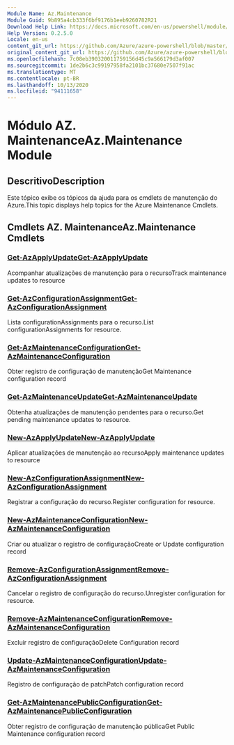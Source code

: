 ```yaml
---
Module Name: Az.Maintenance
Module Guid: 9b895a4cb333f6bf9176b1eeb9260782R21
Download Help Link: https://docs.microsoft.com/en-us/powershell/module/az.maintenance
Help Version: 0.2.5.0
Locale: en-us
content_git_url: https://github.com/Azure/azure-powershell/blob/master/src/Maintenance/Maintenance/help/Az.Maintenance.md
original_content_git_url: https://github.com/Azure/azure-powershell/blob/master/src/Maintenance/Maintenance/help/Az.Maintenance.md
ms.openlocfilehash: 7c08eb390320011759156d45c9a566179d3af007
ms.sourcegitcommit: 1de2b6c3c99197958fa2101bc37680e7507f91ac
ms.translationtype: MT
ms.contentlocale: pt-BR
ms.lasthandoff: 10/13/2020
ms.locfileid: "94111658"
---
```

# <span data-ttu-id="67253-101">Módulo AZ. Maintenance</span><span class="sxs-lookup"><span data-stu-id="67253-101">Az.Maintenance Module</span></span>
## <span data-ttu-id="67253-102">Descritivo</span><span class="sxs-lookup"><span data-stu-id="67253-102">Description</span></span>
<span data-ttu-id="67253-103">Este tópico exibe os tópicos da ajuda para os cmdlets de manutenção do Azure.</span><span class="sxs-lookup"><span data-stu-id="67253-103">This topic displays help topics for the Azure Maintenance Cmdlets.</span></span>

## <span data-ttu-id="67253-104">Cmdlets AZ. Maintenance</span><span class="sxs-lookup"><span data-stu-id="67253-104">Az.Maintenance Cmdlets</span></span>
### [<span data-ttu-id="67253-105">Get-AzApplyUpdate</span><span class="sxs-lookup"><span data-stu-id="67253-105">Get-AzApplyUpdate</span></span>](Get-AzApplyUpdate.md)
<span data-ttu-id="67253-106">Acompanhar atualizações de manutenção para o recurso</span><span class="sxs-lookup"><span data-stu-id="67253-106">Track maintenance updates to resource</span></span>

### [<span data-ttu-id="67253-107">Get-AzConfigurationAssignment</span><span class="sxs-lookup"><span data-stu-id="67253-107">Get-AzConfigurationAssignment</span></span>](Get-AzConfigurationAssignment.md)
<span data-ttu-id="67253-108">Lista configurationAssignments para o recurso.</span><span class="sxs-lookup"><span data-stu-id="67253-108">List configurationAssignments for resource.</span></span>

### [<span data-ttu-id="67253-109">Get-AzMaintenanceConfiguration</span><span class="sxs-lookup"><span data-stu-id="67253-109">Get-AzMaintenanceConfiguration</span></span>](Get-AzMaintenanceConfiguration.md)
<span data-ttu-id="67253-110">Obter registro de configuração de manutenção</span><span class="sxs-lookup"><span data-stu-id="67253-110">Get Maintenance configuration record</span></span>

### [<span data-ttu-id="67253-111">Get-AzMaintenanceUpdate</span><span class="sxs-lookup"><span data-stu-id="67253-111">Get-AzMaintenanceUpdate</span></span>](Get-AzMaintenanceUpdate.md)
<span data-ttu-id="67253-112">Obtenha atualizações de manutenção pendentes para o recurso.</span><span class="sxs-lookup"><span data-stu-id="67253-112">Get pending maintenance updates to resource.</span></span>

### [<span data-ttu-id="67253-113">New-AzApplyUpdate</span><span class="sxs-lookup"><span data-stu-id="67253-113">New-AzApplyUpdate</span></span>](New-AzApplyUpdate.md)
<span data-ttu-id="67253-114">Aplicar atualizações de manutenção ao recurso</span><span class="sxs-lookup"><span data-stu-id="67253-114">Apply maintenance updates to resource</span></span>

### [<span data-ttu-id="67253-115">New-AzConfigurationAssignment</span><span class="sxs-lookup"><span data-stu-id="67253-115">New-AzConfigurationAssignment</span></span>](New-AzConfigurationAssignment.md)
<span data-ttu-id="67253-116">Registrar a configuração do recurso.</span><span class="sxs-lookup"><span data-stu-id="67253-116">Register configuration for resource.</span></span>

### [<span data-ttu-id="67253-117">New-AzMaintenanceConfiguration</span><span class="sxs-lookup"><span data-stu-id="67253-117">New-AzMaintenanceConfiguration</span></span>](New-AzMaintenanceConfiguration.md)
<span data-ttu-id="67253-118">Criar ou atualizar o registro de configuração</span><span class="sxs-lookup"><span data-stu-id="67253-118">Create or Update configuration record</span></span>

### [<span data-ttu-id="67253-119">Remove-AzConfigurationAssignment</span><span class="sxs-lookup"><span data-stu-id="67253-119">Remove-AzConfigurationAssignment</span></span>](Remove-AzConfigurationAssignment.md)
<span data-ttu-id="67253-120">Cancelar o registro de configuração do recurso.</span><span class="sxs-lookup"><span data-stu-id="67253-120">Unregister configuration for resource.</span></span>

### [<span data-ttu-id="67253-121">Remove-AzMaintenanceConfiguration</span><span class="sxs-lookup"><span data-stu-id="67253-121">Remove-AzMaintenanceConfiguration</span></span>](Remove-AzMaintenanceConfiguration.md)
<span data-ttu-id="67253-122">Excluir registro de configuração</span><span class="sxs-lookup"><span data-stu-id="67253-122">Delete Configuration record</span></span>

### [<span data-ttu-id="67253-123">Update-AzMaintenanceConfiguration</span><span class="sxs-lookup"><span data-stu-id="67253-123">Update-AzMaintenanceConfiguration</span></span>](Update-AzMaintenanceConfiguration.md)
<span data-ttu-id="67253-124">Registro de configuração de patch</span><span class="sxs-lookup"><span data-stu-id="67253-124">Patch configuration record</span></span>

### [<span data-ttu-id="67253-125">Get-AzMaintenancePublicConfiguration</span><span class="sxs-lookup"><span data-stu-id="67253-125">Get-AzMaintenancePublicConfiguration</span></span>](Get-AzMaintenancePublicConfiguration.md)
<span data-ttu-id="67253-126">Obter registro de configuração de manutenção pública</span><span class="sxs-lookup"><span data-stu-id="67253-126">Get Public Maintenance configuration record</span></span>


